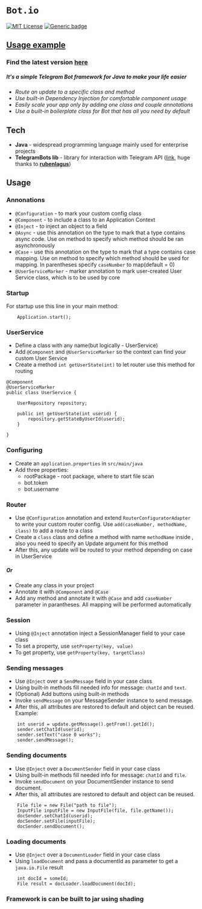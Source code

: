 # `Bot.io`
[![MIT License](http://img.shields.io/badge/license-MIT-blue.svg?style=flat)](LICENSE)
[![Generic badge](https://img.shields.io/badge/Buikdlld-Passing-Green.svg)](https://shields.io/)

## [Usage example](https://github.com/alexzhyshko/Bot.io.examples/tree/master)

### Find the latest version [here](https://search.maven.org/artifact/io.github.alexzhyshko/BotIO)



##### It's a simple Telegram Bot framework for Java to make your life easier

  - *Route an update to a specific class and method*
  - *Use built-in Dependency Injection for comfortable component usage*
  - *Easily scale your app only by adding one class and couple annotations*
  - *Use a built-in boilerplate class for Bot that has all you need by default*


## Tech

* **Java** - widespread programming language mainly used for enterprise projects
* **TelegramBots lib** - library for interaction with Telegram API ([link](https://github.com/rubenlagus/TelegramBots/wiki/Getting-Started), huge thanks to [**rubenlagus**](https://github.com/rubenlagus))

## Usage

### Annonations
* `@Configuration` - to mark your custom config class
* `@Component` - to include a class to an Application Context
* `@Inject` - to inject an object to a field
* `@Async` - use this annotation on the type to mark that a type contains async code. Use on method to specify which method should be ran asynchronously
* `@Case` - use this annotation on the type to mark that a type contains case mapping. Use on method to specify which method should be used for mapping. In parentheses specify `caseNumber` to map(default = 0)
* `@UserServiceMarker` - marker annotation to mark user-created User Service class, which is to be used by core

### Startup
For startup use this line in your main method:
```
    Application.start();
```

### UserService
* Define a class with any name(but logically - UserService)
* Add `@Component` and `@UserServiceMarker` so the context can find your custom User Service
* Create a method `int getUserState(int)` to let router use this method for routing
```
@Component
@UserServiceMarker
public class UserService {
	
	UserRepository repository;
	
	public int getUserState(int userid) {
		repository.getStateByUserId(userid);
	}
	
}
```

### Configuring
* Create an `application.properties` in `src/main/java`
* Add three properties:
    * rootPackage - root package, where to start file scan
    * bot.token
    * bot.username

### Router

* Use `@Configuration` annotation and extend `RouterConfiguratorAdapter` to write your custom router config. Use `add(caseNumber, methodName, class)` to add a route to a class
* Create a `class` class and define a method with name `methodName` inside , also you need to specify an Update argument for this method
* After this, any update will be routed to your method depending on case in UserService

##### Or
  
* Create any class in your project
* Annotate it with `@Component` and `@Case`
* Add any method and annotate it with `@Case` and add `caseNumber` parameter in parantheses. 
All mapping will be performed automatically

### Session
* Using `@Inject` annotation inject a SessionManager field to your case class
* To set a property, use `setProperty(key, value)`
* To get property, use `getProperty(key, targetClass)`

### Sending messages
* Use `@Inject` over a `SendMessage` field in your case class
* Using built-in methods fill needed info for message: `chatId` and `text`.
* (Optional) Add buttons using built-in methods
* Invoke `sendMessage` on your MessageSender instance to send message.
* After this, all attributes are restored to default and object can be reused.
Example:
```
    int userid = update.getMessage().getFrom().getId();
    sender.setChatId(userid);
    sender.setText("case 0 works");
    sender.sendMessage();
```

### Sending documents
* Use `@Inject` over a `DocumentSender` field in your case class
* Using built-in methods fill needed info for message: `chatId` and `file`.
* Invoke `sendDocument` on your DocumentSender instance to send document.
* After this, all attributes are restored to default and object can be reused.
```
    File file = new File("path to file");
	InputFile inputFile = new InputFile(file, file.getName());
	docSender.setChatId(userid);
	docSender.setFile(inputFile);
	docSender.sendDocument();
```

### Loading documents
* Use `@Inject` over a `DocumentLoader` field in your case class
* Using `loadDocument` and pass a documentId as parameter to get a `java.io.File` result
```
    int docId = someId;
	File result = docLoader.loadDocument(docId);
```

### Framework is can be built to jar using shading
